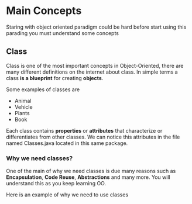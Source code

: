 # Main Concepts
Staring with object oriented paradigm could be hard before start
using this parading you must understand some concepts

## Class
Class is one of the most important concepts in Object-Oriented,
there are many different definitions on the internet about class.
In simple terms a class **is a blueprint** for creating **objects**.

Some examples of classes are

* Animal
* Vehicle
* Plants
* Book

Each class contains **properties**  or **attributes** that characterize
or differentiates from other classes. We can notice this attributes 
in the file named Classes.java located in this same package.

### Why we need classes?
One of the main of why we need classes is due many reasons such as
**Encapsulation**, **Code Reuse**, **Abstractions** and many more.
You will understand this as you keep learning OO.

Here is an example of why we need to use classes

